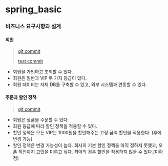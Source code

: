 # spring_basic

### 비즈니스 요구사항과 설계

#### 회원

>[git commit](https://github.com/baejinsoo/spring_basic/commit/11c2f1e25d7dcebc8ee9ba74b91ffa7ee6bf2785)
>
>[test commit](https://github.com/baejinsoo/spring_basic/commit/d510a3e23e546743d8287c43fe392f3b3efea73c)

- 회원을 가입하고 조회할 수 있다.
- 회원은 일반과 VIP 두 가지 등급이 있다.
- 회원 데이터는 자체 DB를 구축할 수 있고, 외부 시스템과 연동할 수 있다.

#### 주문과 할인 정책

> [git commit](https://github.com/baejinsoo/spring_basic/commit/cac74e7d7cd6e6e612e56eba636f721be7a1cbf3)

- 회원은 상품을 주문할 수 있다.
- 회원 등급에 따라 할인 정책을 적용할 수 있다.
- 할인 정책은 모든 VIP는 1000원을 할인해주는 고정 금액 할인을 적용한다. (후에 변경 가능)
- 할인 정책은 변경 가능성이 높다. 회사의 기본 할인 정책을 아직 정하지 못했고, 오픈 직전까지 고민을 미루고 싶다. 최악의 경우 할인을 적용하지 않을 수 있다.(미확정)

